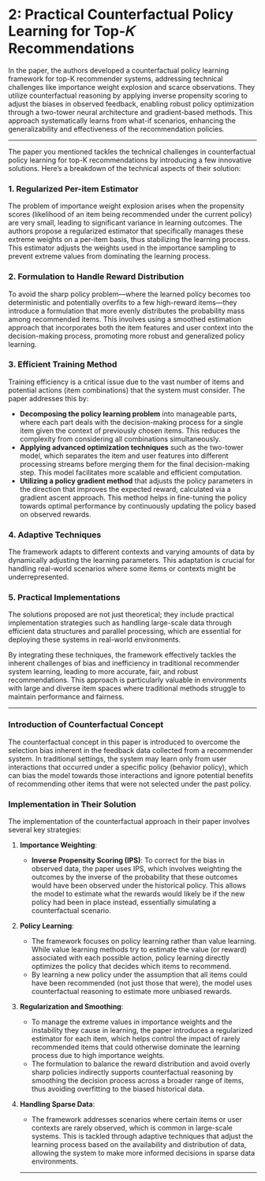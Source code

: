 # 2: Practical Counterfactual Policy Learning for Top-𝐾 Recommendations

In the paper, the authors developed a counterfactual policy learning framework for top-K recommender systems, addressing technical challenges like importance weight explosion and scarce observations. They utilize counterfactual reasoning by applying inverse propensity scoring to adjust the biases in observed feedback, enabling robust policy optimization through a two-tower neural architecture and gradient-based methods. This approach systematically learns from what-if scenarios, enhancing the generalizability and effectiveness of the recommendation policies.

---

The paper you mentioned tackles the technical challenges in counterfactual policy learning for top-K recommendations by introducing a few innovative solutions. Here’s a breakdown of the technical aspects of their solution:

### **1. Regularized Per-item Estimator**

The problem of importance weight explosion arises when the propensity scores (likelihood of an item being recommended under the current policy) are very small, leading to significant variance in learning outcomes. The authors propose a regularized estimator that specifically manages these extreme weights on a per-item basis, thus stabilizing the learning process. This estimator adjusts the weights used in the importance sampling to prevent extreme values from dominating the learning process.

### **2. Formulation to Handle Reward Distribution**

To avoid the sharp policy problem—where the learned policy becomes too deterministic and potentially overfits to a few high-reward items—they introduce a formulation that more evenly distributes the probability mass among recommended items. This involves using a smoothed estimation approach that incorporates both the item features and user context into the decision-making process, promoting more robust and generalized policy learning.

### **3. Efficient Training Method**

Training efficiency is a critical issue due to the vast number of items and potential actions (item combinations) that the system must consider. The paper addresses this by:

- **Decomposing the policy learning problem** into manageable parts, where each part deals with the decision-making process for a single item given the context of previously chosen items. This reduces the complexity from considering all combinations simultaneously.
- **Applying advanced optimization techniques** such as the two-tower model, which separates the item and user features into different processing streams before merging them for the final decision-making step. This model facilitates more scalable and efficient computation.
- **Utilizing a policy gradient method** that adjusts the policy parameters in the direction that improves the expected reward, calculated via a gradient ascent approach. This method helps in fine-tuning the policy towards optimal performance by continuously updating the policy based on observed rewards.

### **4. Adaptive Techniques**

The framework adapts to different contexts and varying amounts of data by dynamically adjusting the learning parameters. This adaptation is crucial for handling real-world scenarios where some items or contexts might be underrepresented.

### **5. Practical Implementations**

The solutions proposed are not just theoretical; they include practical implementation strategies such as handling large-scale data through efficient data structures and parallel processing, which are essential for deploying these systems in real-world environments.

By integrating these techniques, the framework effectively tackles the inherent challenges of bias and inefficiency in traditional recommender system learning, leading to more accurate, fair, and robust recommendations. This approach is particularly valuable in environments with large and diverse item spaces where traditional methods struggle to maintain performance and fairness.

---

### **Introduction of Counterfactual Concept**

The counterfactual concept in this paper is introduced to overcome the selection bias inherent in the feedback data collected from a recommender system. In traditional settings, the system may learn only from user interactions that occurred under a specific policy (behavior policy), which can bias the model towards those interactions and ignore potential benefits of recommending other items that were not selected under the past policy.

### **Implementation in Their Solution**

The implementation of the counterfactual approach in their paper involves several key strategies:

1. **Importance Weighting**:
    - **Inverse Propensity Scoring (IPS)**: To correct for the bias in observed data, the paper uses IPS, which involves weighting the outcomes by the inverse of the probability that these outcomes would have been observed under the historical policy. This allows the model to estimate what the rewards would likely be if the new policy had been in place instead, essentially simulating a counterfactual scenario.
2. **Policy Learning**:
    - The framework focuses on policy learning rather than value learning. While value learning methods try to estimate the value (or reward) associated with each possible action, policy learning directly optimizes the policy that decides which items to recommend.
    - By learning a new policy under the assumption that all items could have been recommended (not just those that were), the model uses counterfactual reasoning to estimate more unbiased rewards.
3. **Regularization and Smoothing**:
    - To manage the extreme values in importance weights and the instability they cause in learning, the paper introduces a regularized estimator for each item, which helps control the impact of rarely recommended items that could otherwise dominate the learning process due to high importance weights.
    - The formulation to balance the reward distribution and avoid overly sharp policies indirectly supports counterfactual reasoning by smoothing the decision process across a broader range of items, thus avoiding overfitting to the biased historical data.
4. **Handling Sparse Data**:
    - The framework addresses scenarios where certain items or user contexts are rarely observed, which is common in large-scale systems. This is tackled through adaptive techniques that adjust the learning process based on the availability and distribution of data, allowing the system to make more informed decisions in sparse data environments.
    
    ---